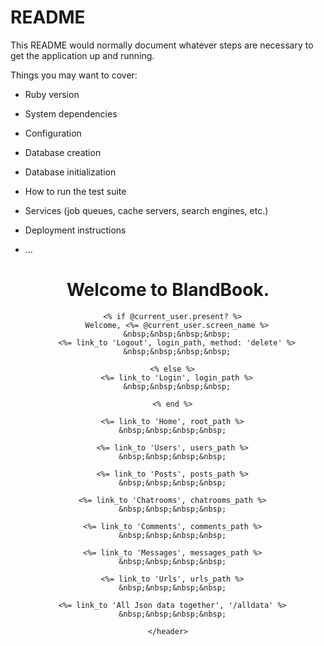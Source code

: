 # README

This README would normally document whatever steps are necessary to get the
application up and running.

Things you may want to cover:

* Ruby version

* System dependencies

* Configuration

* Database creation

* Database initialization

* How to run the test suite

* Services (job queues, cache servers, search engines, etc.)

* Deployment instructions

* ...

 <header>
      <h1>Welcome to BlandBook.</h1>

      <% if @current_user.present? %>
        Welcome, <%= @current_user.screen_name %>
        &nbsp;&nbsp;&nbsp;&nbsp;
        <%= link_to 'Logout', login_path, method: 'delete' %>
        &nbsp;&nbsp;&nbsp;&nbsp;

      <% else %>
        <%= link_to 'Login', login_path %>
        &nbsp;&nbsp;&nbsp;&nbsp;

      <% end %>

      <%= link_to 'Home', root_path %>
      &nbsp;&nbsp;&nbsp;&nbsp;

      <%= link_to 'Users', users_path %>
      &nbsp;&nbsp;&nbsp;&nbsp;

      <%= link_to 'Posts', posts_path %>
      &nbsp;&nbsp;&nbsp;&nbsp;

      <%= link_to 'Chatrooms', chatrooms_path %>
      &nbsp;&nbsp;&nbsp;&nbsp;

      <%= link_to 'Comments', comments_path %>
      &nbsp;&nbsp;&nbsp;&nbsp;

      <%= link_to 'Messages', messages_path %>
      &nbsp;&nbsp;&nbsp;&nbsp;

      <%= link_to 'Urls', urls_path %>
      &nbsp;&nbsp;&nbsp;&nbsp;

      <%= link_to 'All Json data together', '/alldata' %>
      &nbsp;&nbsp;&nbsp;&nbsp;
    
    </header>
